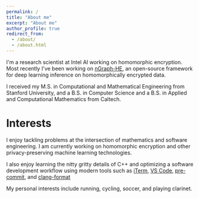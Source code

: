 ```yaml
---
permalink: /
title: "About me"
excerpt: "About me"
author_profile: true
redirect_from:
  - /about/
  - /about.html
---
```


I'm a research scientist at Intel AI working on homomorphic encryption. Most recently I've been working on [nGraph-HE](https://github.com/IntelAI/he-transformer), an open-source framework for deep learning inference on homomorphically encrypted data.

I received my M.S. in Computational and Mathematical Engineering from Stanford University, and a B.S. in Computer Science and a B.S. in Applied and Computational Mathematics from Caltech.

# Interests
I enjoy tackling problems at the intersection of mathematics and software engineering. I am currently working on homomorphic encryption and other privacy-preserving machine learning technologies.

I also enjoy learning the nitty gritty details of C++ and optimizing a software development workflow using modern tools such as [iTerm](https://www.iterm2.com/), [VS Code](https://code.visualstudio.com/), [pre-commit](https://pre-commit.com/), and [clang-format](https://clang.llvm.org/docs/ClangFormat.html)

My personal interests include running, cycling, soccer, and playing clarinet.
